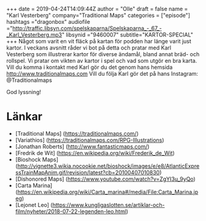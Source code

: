 +++
date = 2019-04-24T14:09:44Z
author = "Olle"
draft = false
name = "Karl Vesterberg"
company="Traditional Maps"
categories = ["episode"]
hashtags ="dragonbox"
audiofile ="http://traffic.libsyn.com/spelskaparna/Spelskaparna_-_67_-_Karl_Vesterberg.mp3"
libsynid ="9460007"
subtitle="KARTOR-SPECIAL"
+++ 
Något som varit en vit fläck på kartan för podden har länge varit just kartor. I veckans avsnitt råder vi bot på detta och pratar med Karl Vesterberg som illustrerar kartor för diverse ändamål, bland annat bräd- och rollspel. Vi pratar om vikten av kartor i spel och vad som utgör en bra karta.
Vill du komma i kontakt med Karl gör du det genom hans hemsida http://www.traditionalmaps.com
Vill du följa Karl gör det på hans Instagram: @Traditionalmaps

God lyssning!

# Länkar
* [Traditional Maps] (https://traditionalmaps.com/)
* [Variathios] (https://traditionalmaps.com/RPG-Illustrations)
* [Jonathan Roberts] (http://www.fantasticmaps.com/)
* [Fredrik de Wit] (https://en.wikipedia.org/wiki/Frederik_de_Wit)
* [Bioshock Maps] (http://vignette3.wikia.nocookie.net/bioshock/images/e/e8/AtlanticExpressTrainMapAnim.gif/revision/latest?cb=20100407010830)
* [Dishonored Maps] (https://www.youtube.com/watch?v=ZgYI3u_9yQo)
* [Carta Marina] (https://en.wikipedia.org/wiki/Carta_marina#/media/File:Carta_Marina.jpeg)
* [Lejonet Leo] (https://www.kungligaslotten.se/artiklar-och-film/nyheter/2018-07-22-legenden-leo.html)
